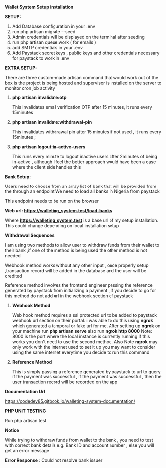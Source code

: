 **Wallet System Setup installation**


**SETUP:**

1) Add Database configuration in your .env
2) run php artisan migrate --seed
3) Admin credentials will be displayed on the terminal after seeding
4) run php artisan queue:work ( for emails )
5) add SMTP credentials in your .env
6) Add Paystack secret keys , public keys and other credentials necessary for paystack to work in .env

**EXTRA SETUP:**

There are three custom-made artisan command that would work out of the box is the project is being hosted and supervisor is installed on the server to monitor cron job activity

1) **php artisan invalidate:otp** 

    This invalidates email verification OTP after 15 minutes, it runs every 15minutes

2) **php artisan invalidate:withdrawal-pin** 

    This invalidates withdrawal pin after 15 minutes if not used , it runs every 15minutes ;

3) **php artisan logout:in-active-users** 

    This runs every minute to logout inactive users after 2minutes of being in-active , although I feel the better approach would have been a case where the client side handles this 

**Bank Setup:**

 Users need to choose from an array list of bank that will be provided from the through an endpoint
 We need to load all banks in Nigeria from paystack

 This endpoint needs to be run on the browser 

 **Web url: https://walleting_system.test/load-banks**

 Where **https://walleting_system.test** is a base url of my setup installation. This could change depending on local installation setup

**Withdrawal Sequences:**

I am using two methods to allow user to withdraw funds from their wallet to their bank ,if one of the method is being used the other method is not needed

Webhook method works without any other input , once properly setup ,transaction record will be added in the database and the user will be credited

Reference method involves the frontend engineer passing the reference generated by paystack from initializing a payment , if you decide to go for this method do not add  url in the webhook section of paystack

1) **Webhook Method**

    Web hook method requires a ssl protected url to be added to paystack webhook url section on their portal.
    i was able to do this using **ngrok** which generated a temporal or fake url for me.
    After setting up **ngrok** on your machine 
    run **php artisan serve**  also run **ngrok http 8000**
    Note: 8000 is the port where the local instance is currently running
    if this works you don't need to use the second method.
    Also Note **ngrok** may only work with the internet used to set it up
    you may want to consider using the same internet everytime you decide to run this command

2) **Reference Method**

    This is simply passing a reference generated by paystack to  url to query if the payment was successful , if the payment was successful , then the user transaction record will be recorded on the app

**Documentation Url** 

https://codedev85.gitbook.io/walleting-system-documentation/

**PHP UNIT TESTING**

  Run php artisan test

**Notice**

While trying to withdraw funds from wallet to the bank , you need to test with correct bank details e.g. Bank ID  and account number , else you will get an error message

**Error Response** : Could not resolve bank issuer
